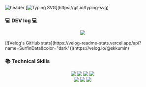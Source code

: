 ![header](https://capsule-render.vercel.app/api?type=waving&color=6994CDEE&text=&animation=twinkling&height=80)
[![Typing SVG](https://readme-typing-svg.demolab.com?font=Alkatra&weight=500&size=45&duration=4000&pause=3&color=6994CDEE&center=false&vCenter=false&multiline=true&repeat=true&width=1000&height=100&lines=Welcome%20to%20MinGue's%20GitHub!)](https://git.io/typing-svg)

### 💻 DEV log 💻

<div align=center>
  <a href="https://velog.io/@skkumin" target="_blank">
    <img src="https://img.shields.io/badge/velog-20C997?style=for-the-badge&logo=velog&logoColor=white"/>
  </a>
</div><br>
[![Velog's GitHub stats](https://velog-readme-stats.vercel.app/api?name=SurfinData&color="dark")](https://velog.io/@skkumin)

### 📚 Technical Skills

<div align=center> 
  <img src="https://img.shields.io/badge/python-3776AB?style=for-the-badge&logo=python&logoColor=white">
  <img src="https://img.shields.io/badge/pytorch-EE4C2C?style=for-the-badge&logo=pytorch&logoColor=white">
  <img src="https://img.shields.io/badge/tensorflow-FF6F00?style=for-the-badge&logo=tensorflow&logoColor=white">
  <img src="https://img.shields.io/badge/keras-D00000?style=for-the-badge&logo=keras&logoColor=white">
  <br>

  <img src="https://img.shields.io/badge/streamlit-FF4B4B?style=for-the-badge&logo=streamlit&logoColor=white"> 
  <img src="https://img.shields.io/badge/plotly-3F4F75?style=for-the-badge&logo=plotly&logoColor=black"> 
  <img src="https://img.shields.io/badge/fastapi-009688?style=for-the-badge&logo=fastapi&logoColor=white">
  <br>
</div>


<!--
**skkumin/skkumin** is a ✨ _special_ ✨ repository because its `README.md` (this file) appears on your GitHub profile.

Here are some ideas to get you started:

- 🔭 I’m currently working on ...
- 🌱 I’m currently learning ...
- 👯 I’m looking to collaborate on ...
- 🤔 I’m looking for help with ...
- 💬 Ask me about ...
- 📫 How to reach me: ...
- 😄 Pronouns: ...
- ⚡ Fun fact: ...
-->

<!-- [![Solved.ac](http://mazassumnida.wtf/api/v2/generate_badge?boj=dlwlgh1254)](https://solved.ac/dlwlgh1254) -->
